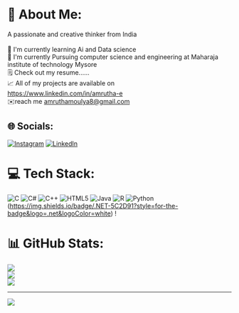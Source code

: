 # 💫 About Me:
A passionate and creative thinker from India<br><br>🌱 I'm currently learning Ai and Data science <br>🏫 I'm currently Pursuing computer science and engineering at Maharaja institute of technology Mysore<br>🗒 Check out my resume...... <br>📈 All of my projects are available on<br>https://www.linkedin.com/in/amrutha-e<br>✉️reach me amruthamoulya8@gmail.com<br>


## 🌐 Socials:
[![Instagram](https://img.shields.io/badge/Instagram-%23E4405F.svg?logo=Instagram&logoColor=white)](https://instagram.com/amrutha_moulya_) [![LinkedIn](https://img.shields.io/badge/LinkedIn-%230077B5.svg?logo=linkedin&logoColor=white)](https://linkedin.com/in/https://www.linkedin.com/in/amrutha-e) 

# 💻 Tech Stack:
![C](https://img.shields.io/badge/c-%2300599C.svg?style=for-the-badge&logo=c&logoColor=white) ![C#](https://img.shields.io/badge/c%23-%23239120.svg?style=for-the-badge&logo=csharp&logoColor=white) ![C++](https://img.shields.io/badge/c++-%2300599C.svg?style=for-the-badge&logo=c%2B%2B&logoColor=white) ![HTML5](https://img.shields.io/badge/html5-%23E34F26.svg?style=for-the-badge&logo=html5&logoColor=white) ![Java](https://img.shields.io/badge/java-%23ED8B00.svg?style=for-the-badge&logo=openjdk&logoColor=white) ![R](https://img.shields.io/badge/r-%23276DC3.svg?style=for-the-badge&logo=r&logoColor=white) ![Python](https://img.shields.io/badge/python-3670A0?style=for-the-badge&logo=python&logoColor=ffdd54) 
(https://img.shields.io/badge/.NET-5C2D91?style=for-the-badge&logo=.net&logoColor=white) !
# 📊 GitHub Stats:
![](https://github-readme-stats.vercel.app/api?username=AmruthaMoulya&theme=dark&hide_border=false&include_all_commits=false&count_private=false)<br/>
![](https://github-readme-streak-stats.herokuapp.com/?user=AmruthaMoulya&theme=dark&hide_border=false)<br/>
![](https://github-readme-stats.vercel.app/api/top-langs/?username=AmruthaMoulya&theme=dark&hide_border=false&include_all_commits=false&count_private=false&layout=compact)

---
[![](https://visitcount.itsvg.in/api?id=AmruthaMoulya&icon=0&color=0)](https://visitcount.itsvg.in)

<!-- Proudly created with GPRM ( https://gprm.itsvg.in ) -->

